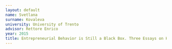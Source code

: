 ```yaml
---
layout: default 
name: Svetlana
surname: Kovaleva 
university: University of Trento
advisor: Rettore Enrico
year: 2015
title: Entrepreneurial Behavior is Still a Black Box. Three Essays on How Entrepreneurial Learning and Perceptions Can Influence Entrepreneurial Behavior and Firm Performance
---
```

